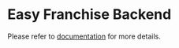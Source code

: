 # Easy Franchise Backend

Please refer to [documentation](/documentation/explore/ui/README.md) for more details.
